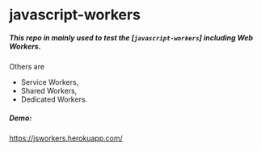 # javascript-workers

##### This repo in mainly used to test the [`javascript-workers`] including Web Workers.
Others are
- Service Workers, 
- Shared Workers, 
- Dedicated Workers.

##### Demo: 
https://jsworkers.herokuapp.com/